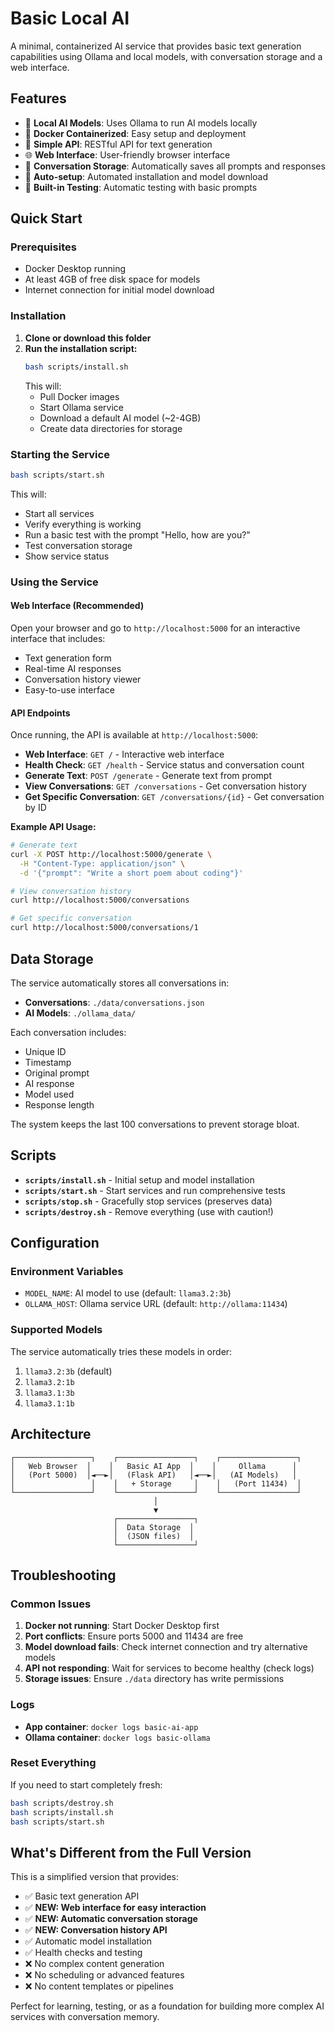 # Basic Local AI

A minimal, containerized AI service that provides basic text generation capabilities using Ollama and local models, with conversation storage and a web interface.

## Features

- 🤖 **Local AI Models**: Uses Ollama to run AI models locally
- 🐳 **Docker Containerized**: Easy setup and deployment
- 📱 **Simple API**: RESTful API for text generation
- 🌐 **Web Interface**: User-friendly browser interface
- 💾 **Conversation Storage**: Automatically saves all prompts and responses
- 🚀 **Auto-setup**: Automated installation and model download
- 🧪 **Built-in Testing**: Automatic testing with basic prompts

## Quick Start

### Prerequisites

- Docker Desktop running
- At least 4GB of free disk space for models
- Internet connection for initial model download

### Installation

1. **Clone or download this folder**
2. **Run the installation script:**
   ```bash
   bash scripts/install.sh
   ```
   This will:
   - Pull Docker images
   - Start Ollama service
   - Download a default AI model (~2-4GB)
   - Create data directories for storage

### Starting the Service

```bash
bash scripts/start.sh
```

This will:
- Start all services
- Verify everything is working
- Run a basic test with the prompt "Hello, how are you?"
- Test conversation storage
- Show service status

### Using the Service

#### Web Interface (Recommended)
Open your browser and go to `http://localhost:5000` for an interactive interface that includes:
- Text generation form
- Real-time AI responses
- Conversation history viewer
- Easy-to-use interface

#### API Endpoints

Once running, the API is available at `http://localhost:5000`:

- **Web Interface**: `GET /` - Interactive web interface
- **Health Check**: `GET /health` - Service status and conversation count
- **Generate Text**: `POST /generate` - Generate text from prompt
- **View Conversations**: `GET /conversations` - Get conversation history
- **Get Specific Conversation**: `GET /conversations/{id}` - Get conversation by ID

**Example API Usage:**
```bash
# Generate text
curl -X POST http://localhost:5000/generate \
  -H "Content-Type: application/json" \
  -d '{"prompt": "Write a short poem about coding"}'

# View conversation history
curl http://localhost:5000/conversations

# Get specific conversation
curl http://localhost:5000/conversations/1
```

## Data Storage

The service automatically stores all conversations in:
- **Conversations**: `./data/conversations.json`
- **AI Models**: `./ollama_data/`

Each conversation includes:
- Unique ID
- Timestamp
- Original prompt
- AI response
- Model used
- Response length

The system keeps the last 100 conversations to prevent storage bloat.

## Scripts

- **`scripts/install.sh`** - Initial setup and model installation
- **`scripts/start.sh`** - Start services and run comprehensive tests
- **`scripts/stop.sh`** - Gracefully stop services (preserves data)
- **`scripts/destroy.sh`** - Remove everything (use with caution!)

## Configuration

### Environment Variables

- `MODEL_NAME`: AI model to use (default: `llama3.2:3b`)
- `OLLAMA_HOST`: Ollama service URL (default: `http://ollama:11434`)

### Supported Models

The service automatically tries these models in order:
1. `llama3.2:3b` (default)
2. `llama3.2:1b`
3. `llama3.1:3b`
4. `llama3.1:1b`

## Architecture

```
┌─────────────────┐    ┌─────────────────┐    ┌─────────────────┐
│   Web Browser  │    │   Basic AI App  │    │     Ollama      │
│   (Port 5000)  │◄──►│   (Flask API)   │◄──►│   (AI Models)   │
│                 │    │   + Storage     │    │   (Port 11434)  │
└─────────────────┘    └─────────────────┘    └─────────────────┘
                                │
                                ▼
                       ┌─────────────────┐
                       │  Data Storage  │
                       │  (JSON files)  │
                       └─────────────────┘
```

## Troubleshooting

### Common Issues

1. **Docker not running**: Start Docker Desktop first
2. **Port conflicts**: Ensure ports 5000 and 11434 are free
3. **Model download fails**: Check internet connection and try alternative models
4. **API not responding**: Wait for services to become healthy (check logs)
5. **Storage issues**: Ensure `./data` directory has write permissions

### Logs

- **App container**: `docker logs basic-ai-app`
- **Ollama container**: `docker logs basic-ollama`

### Reset Everything

If you need to start completely fresh:

```bash
bash scripts/destroy.sh
bash scripts/install.sh
bash scripts/start.sh
```

## What's Different from the Full Version

This is a simplified version that provides:
- ✅ Basic text generation API
- ✅ **NEW: Web interface for easy interaction**
- ✅ **NEW: Automatic conversation storage**
- ✅ **NEW: Conversation history API**
- ✅ Automatic model installation
- ✅ Health checks and testing
- ❌ No complex content generation
- ❌ No scheduling or advanced features
- ❌ No content templates or pipelines

Perfect for learning, testing, or as a foundation for building more complex AI services with conversation memory.
